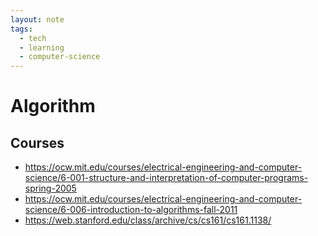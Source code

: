 ```yaml
---
layout: note
tags:
  - tech
  - learning
  - computer-science
---
```


# Algorithm

## Courses

- https://ocw.mit.edu/courses/electrical-engineering-and-computer-science/6-001-structure-and-interpretation-of-computer-programs-spring-2005
- https://ocw.mit.edu/courses/electrical-engineering-and-computer-science/6-006-introduction-to-algorithms-fall-2011
- https://web.stanford.edu/class/archive/cs/cs161/cs161.1138/
